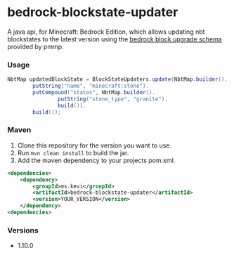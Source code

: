 # bedrock-blockstate-updater

A java api, for Minecraft: Bedrock Edition, which allows updating nbt blockstates to the latest version using the
[bedrock block upgrade schema](https://github.com/pmmp/BedrockBlockUpgradeSchema) provided by pmmp.

### Usage

``` java
NbtMap updatedBlockState = BlockStateUpdaters.update(NbtMap.builder().
        putString("name", "minecraft:stone").
        putCompound("states", NbtMap.builder().
                putString("stone_type", "granite").
                build()).
        build());
```

### Maven

1. Clone this repository for the version you want to use.
2. Run `mvn clean install` to build the jar.
3. Add the maven dependency to your projects pom.xml.

``` xml
<dependencies>
    <dependency>
        <groupId>ms.kevi</groupId>
        <artifactId>bedrock-blockstate-updater</artifactId>
        <version>YOUR_VERSION</version>
    </dependency>
<dependencies>
```

### Versions

- 1.10.0